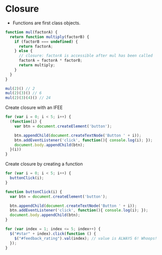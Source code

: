 # Closure

* Functions are first class objects.

```JavaScript
function mul(factorA) {
  return function multiply(factorB) {
    if (factorB === undefined) {
      return factorA;
    } else {
      // closure: factorA is accessible after mul has been called
      factorA = factorA * factorB;
      return multiply;  
    }
  }
}

mul(2)() // 2
mul(2)(3)() // 6
mul(2)(3)(4)() // 24
```

Create closure with an IFEE

```JavaScript
for (var i = 0; i < 5; i++) {
  (function(i) {
    var btn = document.createElement('button');

    btn.appendChild(document.createTextNode('Button ' + i));
    btn.addEventListener('click', function(){ console.log(i); });
    document.body.appendChild(btn);  
  }(i))
}
```

Create closure by creating a function

```JavaScript
for (var i = 0; i < 5; i++) {
  buttonClick(i);
}

function buttonClick(i) {
  var btn = document.createElement('button');

  btn.appendChild(document.createTextNode('Button ' + i));
  btn.addEventListener('click', function(){ console.log(i); });
  document.body.appendChild(btn);
}
```

```JavaScript
for (var index = 1; index <= 5; index++) {
  $("#star" + index).click(function () {
    $("#feedback_rating").val(index); // value is ALWAYS 6! Whoops!
  });
}
```
